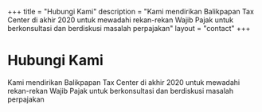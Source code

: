 +++
title = "Hubungi Kami"
description = "Kami mendirikan Balikpapan Tax Center di akhir 2020 untuk mewadahi rekan-rekan Wajib Pajak untuk berkonsultasi dan berdiskusi masalah perpajakan"
layout = "contact"
+++
<div class="w-full md:w-2/3 flex flex-col mb-8 items-center text-center">
      <h1 itemprop="headline" class="text-3xl sm:text-5xl lg:text-6xl leading-none font-extrabold tracking-tight pb-8">
        Hubungi Kami
      </h1>      
      <p itemprop="description" class="max-w-4xl text-base font-light space-y-6 mx-auto mb-6">
        Kami mendirikan Balikpapan Tax Center di akhir 2020 untuk mewadahi rekan-rekan Wajib Pajak untuk berkonsultasi dan berdiskusi masalah perpajakan
      </p>       </div>
